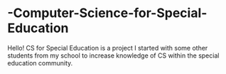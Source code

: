 # -Computer-Science-for-Special-Education

Hello! CS for Special Education is a project I started with some other students from my school to increase knowledge of CS within the special education community.
